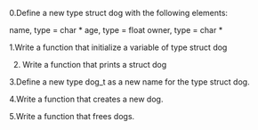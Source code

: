 0.Define a new type struct dog with the following elements:

name, type = char *
age, type = float
owner, type = char *

1.Write a function that initialize a variable of type struct dog

2. Write a function that prints a struct dog

3.Define a new type dog_t as a new name for the type struct dog.

4.Write a function that creates a new dog.

5.Write a function that frees dogs.
